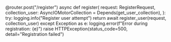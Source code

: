 @router.post("/register")
async def register(
    request: RegisterRequest,
    collection_user: AsyncIOMotorCollection = Depends(get_user_collection),
):
    try:
        logging.info("Register user attempt")
        return await register_user(request, collection_user)
    except Exception as e:
        logging.error(f"Error during registration: {e}")
        raise HTTPException(status_code=500, detail="Registration failed")
